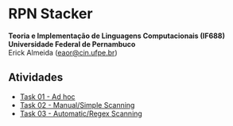 # RPN Stacker
**Teoria e Implementação de Linguagens Computacionais (IF688)**  
**Universidade Federal de Pernambuco**  
Erick Almeida (<eaor@cin.ufpe.br>)

## Atividades

- [Task 01 - Ad hoc](./ad-hoc/)
- [Task 02 - Manual/Simple Scanning](./manual-simple-scanning/)
- [Task 03 - Automatic/Regex Scanning](/automatic-regex-scanning/)
